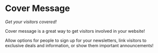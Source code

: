 # Cover Message

*Get your visitors covered!*

Cover message is a great way to get visitors involved in your website!

Allow options for people to sign up for your newsletters, link visitors to exclusive deals and information, or show them important announcements!